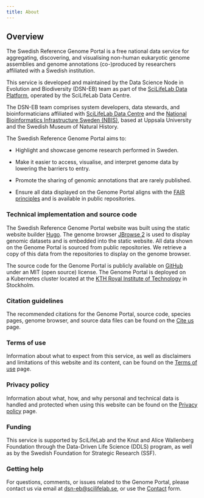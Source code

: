 ```yaml
---
title: About
---
```


## Overview

The Swedish Reference Genome Portal is a free national data service for aggregating, discovering, and visualising non-human eukaryotic genome assemblies and genome annotations (co-)produced by researchers affiliated with a Swedish institution.

This service is developed and maintained by the Data Science Node in Evolution and Biodiversity (DSN-EB) team as part of the <a href="https://data.scilifelab.se" target="_blank">SciLifeLab Data Platform</a>, operated by the SciLifeLab Data Centre.

The DSN-EB team comprises system developers, data stewards, and bioinformaticians affiliated with <a href="https://www.scilifelab.se/data/" target="_blank">SciLifeLab Data Centre</a> and the <a href="https://nbis.se" target="_blank">National Bioinformatics Infrastructure Sweden (NBIS)</a>, based at Uppsala University and the Swedish Museum of Natural History.

The Swedish Reference Genome Portal aims to:

- Highlight and showcase genome research performed in Sweden.

- Make it easier to access, visualise, and interpret genome data by lowering the barriers to entry.

- Promote the sharing of genomic annotations that are rarely published.

- Ensure all data displayed on the Genome Portal aligns with the <a href="https://www.go-fair.org/fair-principles/" target="_blank">FAIR principles</a> and is available in public repositories.

### Technical implementation and source code

The Swedish Reference Genome Portal website was built using the static website builder <a href="https://gohugo.io/" target="_blank">Hugo</a>. The genome browser <a href="https://jbrowse.org/jb2/" target="_blank">JBrowse 2</a> is used to display genomic datasets and is embedded into the static website. All data shown on the Genome Portal is sourced from public repositories. We retrieve a copy of this data from the repositories to display on the genome browser.

The source code for the Genome Portal is publicly available on <a href="https://github.com/ScilifelabDataCentre/genome-portal" target="_blank">GitHub</a> under an MIT (open source) license. The Genome Portal is deployed on a Kubernetes cluster located at the <a href="https://www.kth.se/" target="_blank">KTH Royal Institute of Technology</a> in Stockholm.

### Citation guidelines

The recommended citations for the Genome Portal, source code, species pages, genome browser, and source data files can be found on the <a href="/citation" target="_blank">Cite us</a> page.

### Terms of use

Information about what to expect from this service, as well as disclaimers and limitations of this website and its content, can be found on the <a href="/terms" target="_blank">Terms of use</a> page.

### Privacy policy

Information about what, how, and why personal and technical data is handled and protected when using this website can be found on the <a href="/privacy" target="_blank">Privacy policy</a> page.

### Funding

This service is supported by SciLifeLab and the Knut and Alice Wallenberg Foundation through the Data-Driven Life Science (DDLS) program, as well as by the Swedish Foundation for Strategic Research (SSF).

### Getting help

For questions, comments, or issues related to the Genome Portal, please contact us via email at [dsn-eb@scilifelab.se](mailto:dsn-eb@scilifelab.se), or use the <a href="/contact" target="_blank">Contact</a> form.
